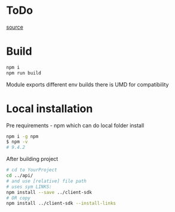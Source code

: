# ToDo

[source](./ts/index.ts)

# Build

```bash
npm i
npm run build
```
Module exports different env builds
there is UMD for compatibility

# Local installation

Pre requirements - npm which can do local folder install
```bash
npm i -g npm
$ npm -v
# 9.4.2
```
After building project
```bash
# cd to YourProject
cd ../api/
# and use [relative] file path
# uses sym LINKS:
npm install --save ../client-sdk
# OR copy
npm install ../client-sdk --install-links
```

